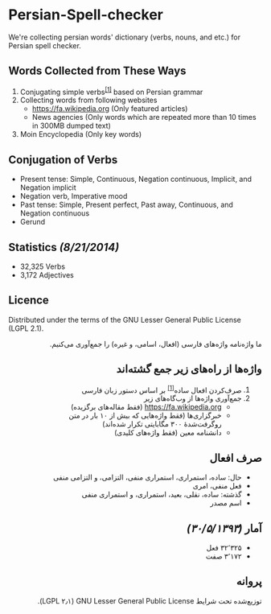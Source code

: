 Persian-Spell-checker
=====================

We're collecting persian words' dictionary (verbs, nouns, and etc.) for Persian spell checker.

Words Collected from These Ways
-------------------------------

1. Conjugating simple verbs<sup>[[1]](#Conjugation_of_Verbs)</sup> based on Persian grammar
2. Collecting words from following websites
    * https://fa.wikipedia.org (Only featured articles)
    * News agencies (Only words which are repeated more than 10 times in 300MB dumped text)
3. Moin Encyclopedia (Only key words)

Conjugation of Verbs
--------------------

* Present tense: Simple, Continuous, Negation continuous, Implicit, and Negation implicit
* Negation verb, Imperative mood
* Past tense: Simple, Present perfect, Past away, Continuous, and Negation continuous
* Gerund

Statistics _(8/21/2014)_
----------

* 32,325 Verbs
* 3,172 Adjectives

Licence
-------

Distributed under the terms of the GNU Lesser General Public License (LGPL 2.1).

<div dir="rtl">
ما واژه‌نامه واژه‌های فارسی (افعال، اسامی، و غیره) را جمع‌آوری می‌کنیم.

واژه‌ها از راه‌های زیر جمع گشته‌اند
--------------------------------

1. صرف‌کردن افعال ساده<sup>[[1]](#صرف_افعال)</sup> بر اساس دستور زبان فارسی
2. جمع‌آوری واژه‌ها از وب‌گاه‌های زیر
    * https://fa.wikipedia.org (فقط مقاله‌های برگزیده)
	* خبرگزاری‌ها (فقط واژه‌هایی که بیش از ۱۰ بار در متن روگرفت‌شدهٔ ۳۰۰ مگابایتی تکرار شده‌اند)
	* دانشنامه معین (فقط واژه‌های کلیدی)

صرف افعال
---------

* حال: ساده، استمراری، استمراری منفی، التزامی، و التزامی منفی
* فعل منفی، امری
* گذشته: ساده، نقلی، بعید، استمراری، و استمراری منفی
* اسم مصدر

آمار _(۳۰/۵/۱۳۹۳)_
----

* ۳۲٬۳۲۵ فعل
* ۳٬۱۷۲ صفت

پروانه
------

توزیع‌شده تحت شرایط GNU Lesser General Public License (LGPL ۲٫۱).
</div>
